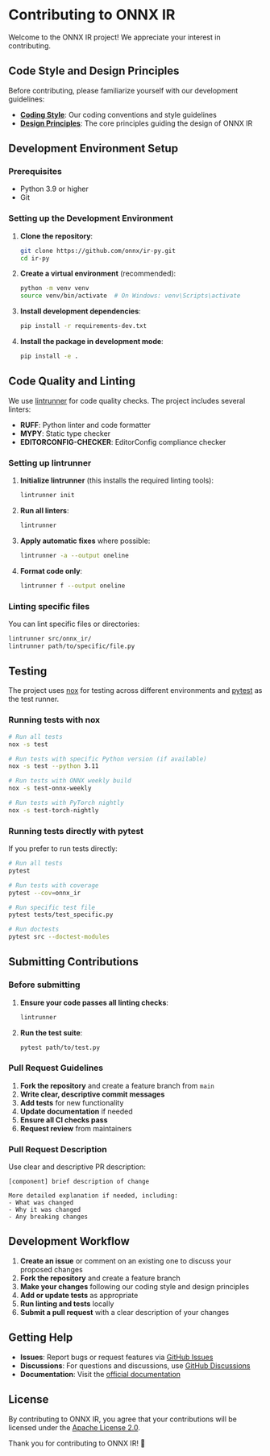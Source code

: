 # Contributing to ONNX IR

Welcome to the ONNX IR project! We appreciate your interest in contributing.

## Code Style and Design Principles

Before contributing, please familiarize yourself with our development guidelines:

- **[Coding Style](https://github.com/onnx/ir-py/wiki/Coding-style)**: Our coding conventions and style guidelines
- **[Design Principles](https://github.com/onnx/ir-py/wiki/Design-Principles)**: The core principles guiding the design of ONNX IR

## Development Environment Setup

### Prerequisites

- Python 3.9 or higher
- Git

### Setting up the Development Environment

1. **Clone the repository**:
   ```bash
   git clone https://github.com/onnx/ir-py.git
   cd ir-py
   ```

2. **Create a virtual environment** (recommended):
   ```bash
   python -m venv venv
   source venv/bin/activate  # On Windows: venv\Scripts\activate
   ```

3. **Install development dependencies**:
   ```bash
   pip install -r requirements-dev.txt
   ```

4. **Install the package in development mode**:
   ```bash
   pip install -e .
   ```

## Code Quality and Linting

We use [lintrunner](https://github.com/suo/lintrunner) for code quality checks. The project includes several linters:

- **RUFF**: Python linter and code formatter
- **MYPY**: Static type checker
- **EDITORCONFIG-CHECKER**: EditorConfig compliance checker

### Setting up lintrunner

1. **Initialize lintrunner** (this installs the required linting tools):
   ```bash
   lintrunner init
   ```

2. **Run all linters**:
   ```bash
   lintrunner
   ```

3. **Apply automatic fixes** where possible:
   ```bash
   lintrunner -a --output oneline
   ```

4. **Format code only**:
   ```bash
   lintrunner f --output oneline
   ```

### Linting specific files

You can lint specific files or directories:
```bash
lintrunner src/onnx_ir/
lintrunner path/to/specific/file.py
```

## Testing

The project uses [nox](https://nox.thea.codes/) for testing across different environments and [pytest](https://pytest.org/) as the test runner.

### Running tests with nox

```bash
# Run all tests
nox -s test

# Run tests with specific Python version (if available)
nox -s test --python 3.11

# Run tests with ONNX weekly build
nox -s test-onnx-weekly

# Run tests with PyTorch nightly
nox -s test-torch-nightly
```

### Running tests directly with pytest

If you prefer to run tests directly:

```bash
# Run all tests
pytest

# Run tests with coverage
pytest --cov=onnx_ir

# Run specific test file
pytest tests/test_specific.py

# Run doctests
pytest src --doctest-modules
```

## Submitting Contributions

### Before submitting

1. **Ensure your code passes all linting checks**:
   ```bash
   lintrunner
   ```

2. **Run the test suite**:
   ```bash
   pytest path/to/test.py
   ```

### Pull Request Guidelines

1. **Fork the repository** and create a feature branch from `main`
2. **Write clear, descriptive commit messages**
3. **Add tests** for new functionality
4. **Update documentation** if needed
5. **Ensure all CI checks pass**
6. **Request review** from maintainers

### Pull Request Description

Use clear and descriptive PR description:
```
[component] brief description of change

More detailed explanation if needed, including:
- What was changed
- Why it was changed
- Any breaking changes
```

## Development Workflow

1. **Create an issue** or comment on an existing one to discuss your proposed changes
2. **Fork the repository** and create a feature branch
3. **Make your changes** following our coding style and design principles
4. **Add or update tests** as appropriate
5. **Run linting and tests** locally
6. **Submit a pull request** with a clear description of your changes

## Getting Help

- **Issues**: Report bugs or request features via [GitHub Issues](https://github.com/onnx/ir-py/issues)
- **Discussions**: For questions and discussions, use [GitHub Discussions](https://github.com/onnx/ir-py/discussions)
- **Documentation**: Visit the [official documentation](https://onnx.ai/ir-py/)

## License

By contributing to ONNX IR, you agree that your contributions will be licensed under the [Apache License 2.0](LICENSE).

Thank you for contributing to ONNX IR! 🎉
